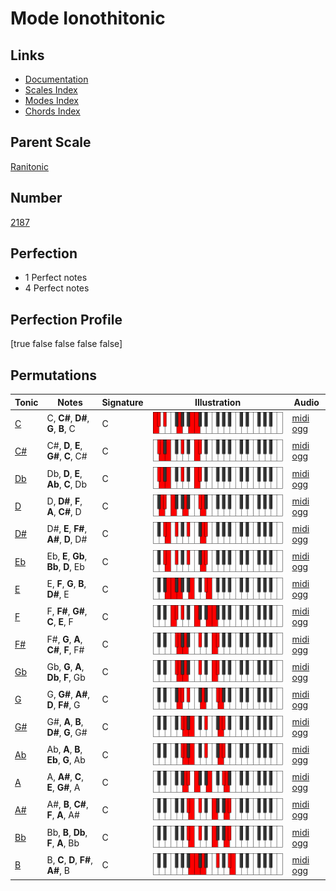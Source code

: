 # Mode Ionothitonic

## Links

- [Documentation](index.md)
- [Scales Index](Scales.md)
- [Modes Index](Modes.md)
- [Chords Index](Chords.md)

## Parent Scale

[Ranitonic](ScaleRanitonic.md)

## Number

[2187](https://ianring.com/musictheory/scales/2187)

## Perfection

- 1 Perfect notes
- 4 Perfect notes

## Perfection Profile

[true false false false false]

## Permutations

| Tonic | Notes | Signature | Illustration | Audio |
|-------|-------|-----------|--------------|-------|
| [C](ModeCNaturalIonothitonic.md) | C, **C#**, **D#**, **G**, **B**, C | C | ![CNaturalIonothitonic](ModeCNaturalIonothitonic.png) | [midi](ModeCNaturalIonothitonic.mid) [ogg](ModeCNaturalIonothitonic.ogg) |
| [C#](ModeCSharpIonothitonic.md) | C#, **D**, **E**, **G#**, **C**, C# | C | ![CSharpIonothitonic](ModeCSharpIonothitonic.png) | [midi](ModeCSharpIonothitonic.mid) [ogg](ModeCSharpIonothitonic.ogg) |
| [Db](ModeDFlatIonothitonic.md) | Db, **D**, **E**, **Ab**, **C**, Db | C | ![DFlatIonothitonic](ModeDFlatIonothitonic.png) | [midi](ModeDFlatIonothitonic.mid) [ogg](ModeDFlatIonothitonic.ogg) |
| [D](ModeDNaturalIonothitonic.md) | D, **D#**, **F**, **A**, **C#**, D | C | ![DNaturalIonothitonic](ModeDNaturalIonothitonic.png) | [midi](ModeDNaturalIonothitonic.mid) [ogg](ModeDNaturalIonothitonic.ogg) |
| [D#](ModeDSharpIonothitonic.md) | D#, **E**, **F#**, **A#**, **D**, D# | C | ![DSharpIonothitonic](ModeDSharpIonothitonic.png) | [midi](ModeDSharpIonothitonic.mid) [ogg](ModeDSharpIonothitonic.ogg) |
| [Eb](ModeEFlatIonothitonic.md) | Eb, **E**, **Gb**, **Bb**, **D**, Eb | C | ![EFlatIonothitonic](ModeEFlatIonothitonic.png) | [midi](ModeEFlatIonothitonic.mid) [ogg](ModeEFlatIonothitonic.ogg) |
| [E](ModeENaturalIonothitonic.md) | E, **F**, **G**, **B**, **D#**, E | C | ![ENaturalIonothitonic](ModeENaturalIonothitonic.png) | [midi](ModeENaturalIonothitonic.mid) [ogg](ModeENaturalIonothitonic.ogg) |
| [F](ModeFNaturalIonothitonic.md) | F, **F#**, **G#**, **C**, **E**, F | C | ![FNaturalIonothitonic](ModeFNaturalIonothitonic.png) | [midi](ModeFNaturalIonothitonic.mid) [ogg](ModeFNaturalIonothitonic.ogg) |
| [F#](ModeFSharpIonothitonic.md) | F#, **G**, **A**, **C#**, **F**, F# | C | ![FSharpIonothitonic](ModeFSharpIonothitonic.png) | [midi](ModeFSharpIonothitonic.mid) [ogg](ModeFSharpIonothitonic.ogg) |
| [Gb](ModeGFlatIonothitonic.md) | Gb, **G**, **A**, **Db**, **F**, Gb | C | ![GFlatIonothitonic](ModeGFlatIonothitonic.png) | [midi](ModeGFlatIonothitonic.mid) [ogg](ModeGFlatIonothitonic.ogg) |
| [G](ModeGNaturalIonothitonic.md) | G, **G#**, **A#**, **D**, **F#**, G | C | ![GNaturalIonothitonic](ModeGNaturalIonothitonic.png) | [midi](ModeGNaturalIonothitonic.mid) [ogg](ModeGNaturalIonothitonic.ogg) |
| [G#](ModeGSharpIonothitonic.md) | G#, **A**, **B**, **D#**, **G**, G# | C | ![GSharpIonothitonic](ModeGSharpIonothitonic.png) | [midi](ModeGSharpIonothitonic.mid) [ogg](ModeGSharpIonothitonic.ogg) |
| [Ab](ModeAFlatIonothitonic.md) | Ab, **A**, **B**, **Eb**, **G**, Ab | C | ![AFlatIonothitonic](ModeAFlatIonothitonic.png) | [midi](ModeAFlatIonothitonic.mid) [ogg](ModeAFlatIonothitonic.ogg) |
| [A](ModeANaturalIonothitonic.md) | A, **A#**, **C**, **E**, **G#**, A | C | ![ANaturalIonothitonic](ModeANaturalIonothitonic.png) | [midi](ModeANaturalIonothitonic.mid) [ogg](ModeANaturalIonothitonic.ogg) |
| [A#](ModeASharpIonothitonic.md) | A#, **B**, **C#**, **F**, **A**, A# | C | ![ASharpIonothitonic](ModeASharpIonothitonic.png) | [midi](ModeASharpIonothitonic.mid) [ogg](ModeASharpIonothitonic.ogg) |
| [Bb](ModeBFlatIonothitonic.md) | Bb, **B**, **Db**, **F**, **A**, Bb | C | ![BFlatIonothitonic](ModeBFlatIonothitonic.png) | [midi](ModeBFlatIonothitonic.mid) [ogg](ModeBFlatIonothitonic.ogg) |
| [B](ModeBNaturalIonothitonic.md) | B, **C**, **D**, **F#**, **A#**, B | C | ![BNaturalIonothitonic](ModeBNaturalIonothitonic.png) | [midi](ModeBNaturalIonothitonic.mid) [ogg](ModeBNaturalIonothitonic.ogg) |
